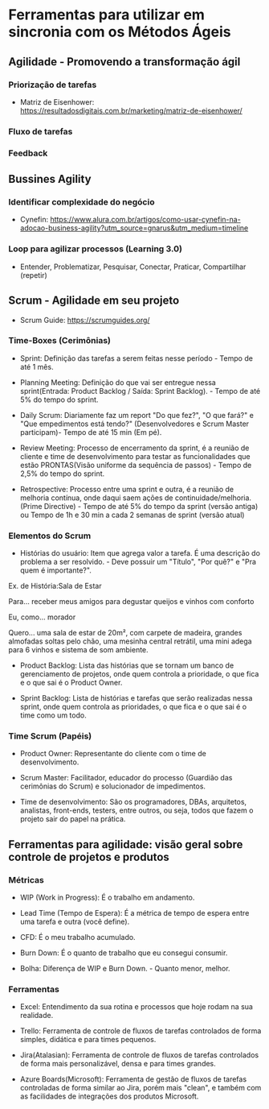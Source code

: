 # Ferramentas para utilizar em sincronia com os Métodos Ágeis

## Agilidade - Promovendo a transformação ágil

### Priorização de tarefas

- Matriz de Eisenhower: https://resultadosdigitais.com.br/marketing/matriz-de-eisenhower/

### Fluxo de tarefas

### Feedback

## Bussines Agility

### Identificar complexidade do negócio

- Cynefin: https://www.alura.com.br/artigos/como-usar-cynefin-na-adocao-business-agility?utm_source=gnarus&utm_medium=timeline

### Loop para agilizar processos (Learning 3.0)

- Entender, Problematizar, Pesquisar, Conectar, Praticar, Compartilhar (repetir)

## Scrum - Agilidade em seu projeto

- Scrum Guide: https://scrumguides.org/

### Time-Boxes (Cerimônias)

- Sprint: Definição das tarefas a serem feitas nesse período - Tempo de até 1 mês.

- Planning Meeting: Definição do que vai ser entregue nessa sprint(Entrada: Product Backlog / Saída: Sprint Backlog). - Tempo de até 5% do tempo do sprint.

- Daily Scrum: Diariamente faz um report "Do que fez?", "O que fará?" e "Que empedimentos está tendo?" (Desenvolvedores e Scrum Master participam)- Tempo de até 15 min (Em pé).

- Review Meeting: Processo de encerramento da sprint, é a reunião de cliente e time de desenvolvimento para testar as funcionalidades que estão PRONTAS(Visão uniforme da sequência de passos) - Tempo de 2,5% do tempo do sprint.

- Retrospective: Processo entre uma sprint e outra, é a reunião de melhoria contínua, onde daqui saem ações de continuidade/melhoria. (Prime Directive) - Tempo de até 5% do tempo da sprint (versão antiga) ou Tempo de 1h e 30 min a cada 2 semanas de sprint (versão atual)

### Elementos do Scrum

- Histórias do usuário: Item que agrega valor a tarefa. É uma descrição do problema a ser resolvido. - Deve possuir um "Título", "Por quê?" e "Pra quem é importante?".

Ex. de História:Sala de Estar

Para... receber meus amigos para degustar queijos e vinhos com conforto

Eu, como... morador

Quero... uma sala de estar de 20m², com carpete de madeira, grandes almofadas soltas pelo chão, uma mesinha central retrátil, uma mini adega para 6 vinhos e sistema de som ambiente.

- Product Backlog: Lista das histórias que se tornam um banco de gerenciamento de projetos, onde quem controla a prioridade, o que fica e o que sai é o Product Owner.

- Sprint Backlog: Lista de histórias e tarefas que serão realizadas nessa sprint, onde quem controla as prioridades, o que fica e o que sai é o time como um todo.

### Time Scrum (Papéis)

- Product Owner: Representante do cliente com o time de desenvolvimento.

- Scrum Master: Facilitador, educador do processo (Guardião das cerimônias do Scrum) e solucionador de impedimentos.

- Time de desenvolvimento: São os programadores, DBAs, arquitetos, analistas, front-ends, testers, entre outros, ou seja, todos que fazem o projeto sair do papel na prática.

## Ferramentas para agilidade: visão geral sobre controle de projetos e produtos

### Métricas

- WIP (Work in Progress): É o trabalho em andamento.

- Lead Time (Tempo de Espera): É a métrica de tempo de espera entre uma tarefa e outra (você define).

- CFD: É o meu trabalho acumulado. 

- Burn Down: É o quanto de trabalho que eu consegui consumir.

- Bolha: Diferença de WIP e Burn Down. - Quanto menor, melhor.

### Ferramentas

- Excel: Entendimento da sua rotina e processos que hoje rodam na sua realidade.

- Trello: Ferramenta de controle de fluxos de tarefas controlados de forma simples, didática e para times pequenos.

- Jira(Atalasian): Ferramenta de controle de fluxos de tarefas controlados de forma mais personalizável, densa e para times grandes.

- Azure Boards(Microsoft): Ferramenta de gestão de fluxos de tarefas controladas de forma similar ao Jira, porém mais "clean", e também com as facilidades de integrações dos produtos Microsoft.